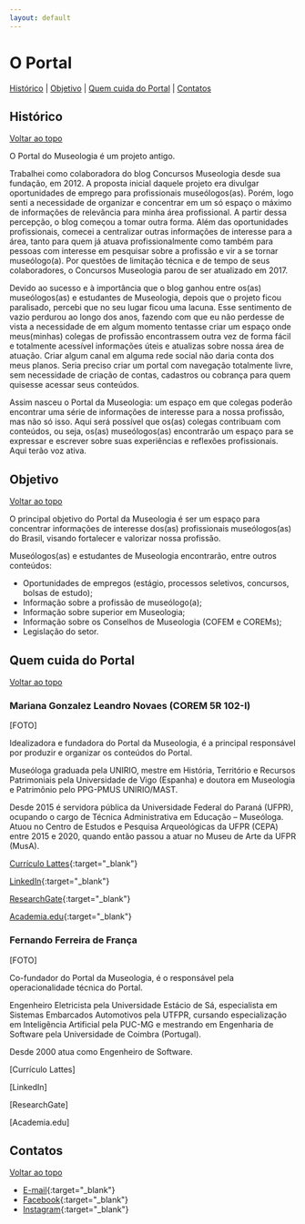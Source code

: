 ```yaml
---
layout: default
---
```


# O Portal

[Histórico](#histórico) | [Objetivo](#objetivo) | [Quem cuida do Portal](#Quem-cuida-do-Portal) | [Contatos](#contatos)

## Histórico
[Voltar ao topo](#o-portal)

O Portal do Museologia é um projeto antigo.

Trabalhei como colaboradora do blog Concursos Museologia desde sua fundação, em 2012. A proposta inicial daquele projeto era divulgar oportunidades de emprego para profissionais museólogos(as). Porém, logo senti a necessidade de organizar e concentrar em um só espaço o máximo de informações de relevância para minha área profissional. A partir dessa percepção, o blog começou a tomar outra forma. Além das oportunidades profissionais, comecei a centralizar outras informações de interesse para a área, tanto para quem já atuava profissionalmente como também para pessoas com interesse em pesquisar sobre a profissão e vir a se tornar museólogo(a). Por questões de limitação técnica e de tempo de seus colaboradores, o Concursos Museologia parou de ser atualizado em 2017.

Devido ao sucesso e à importância que o blog ganhou entre os(as) museólogos(as) e estudantes de Museologia, depois que o projeto ficou paralisado, percebi que no seu lugar ficou uma lacuna. Esse sentimento de vazio perdurou ao longo dos anos, fazendo com que eu não perdesse de vista a necessidade de em algum momento tentasse criar um espaço onde meus(minhas) colegas de profissão encontrassem outra vez de forma fácil e totalmente acessível informações úteis e atualizas sobre nossa área de atuação. Criar algum canal em alguma rede social não daria conta dos meus planos. Seria preciso criar um portal com navegação totalmente livre, sem necessidade de criação de contas, cadastros ou cobrança para quem quisesse acessar seus conteúdos.

Assim nasceu o Portal da Museologia: um espaço em que colegas poderão encontrar uma série de informações de interesse para a nossa profissão, mas não só isso. Aqui será possível que os(as) colegas contribuam com conteúdos, ou seja, os(as) museólogos(as) encontrarão um espaço para se expressar e escrever sobre suas experiências e reflexões profissionais. Aqui terão voz ativa.

## Objetivo
[Voltar ao topo](#o-portal)

O principal objetivo do Portal da Museologia é ser um espaço para concentrar informações de interesse dos(as) profissionais museólogos(as) do Brasil, visando fortalecer e valorizar nossa profissão.

Museólogos(as) e estudantes de Museologia encontrarão, entre outros conteúdos:
- Oportunidades de empregos (estágio, processos seletivos, concursos, bolsas de estudo);
- Informação sobre a profissão de museólogo(a);
- Informação sobre superior em Museologia;
- Informação sobre os Conselhos de Museologia (COFEM e COREMs);
- Legislação do setor.

## Quem cuida do Portal
[Voltar ao topo](#o-portal)

### Mariana Gonzalez Leandro Novaes (COREM 5R 102-I)
[FOTO]

Idealizadora e fundadora do Portal da Museologia, é a principal responsável por produzir e organizar os conteúdos do Portal.

Museóloga graduada pela UNIRIO, mestre em História, Território e Recursos Patrimoniais pela Universidade de Vigo (Espanha) e doutora em Museologia e Patrimônio pelo PPG-PMUS UNIRIO/MAST.

Desde 2015 é servidora pública da Universidade Federal do Paraná (UFPR), ocupando o cargo de Técnica Administrativa em Educação – Museóloga. Atuou no Centro de Estudos e Pesquisa Arqueológicas da UFPR (CEPA) entre 2015 e 2020, quando então passou a atuar no Museu de Arte da UFPR (MusA).

[Currículo Lattes](http://lattes.cnpq.br/5109594944416089){:target="_blank"}

[LinkedIn](https://www.linkedin.com/in/mariana-novaes-157920180/){:target="_blank"}

[ResearchGate](https://www.researchgate.net/profile/Mariana_Novaes){:target="_blank"}

[Academia.edu](https://ufpr.academia.edu/MarianaNovaes){:target="_blank"}


### Fernando Ferreira de França
[FOTO]

Co-fundador do Portal da Museologia, é o responsável pela operacionalidade técnica do Portal.

Engenheiro Eletricista pela Universidade Estácio de Sá, especialista em Sistemas Embarcados Automotivos pela UTFPR, cursando especialização em Inteligência Artificial pela PUC-MG e mestrando em Engenharia de Software pela Universidade de Coimbra (Portugal). 

Desde 2000 atua como Engenheiro de Software.

[Currículo Lattes]

[LinkedIn]

[ResearchGate]

[Academia.edu]

## Contatos
[Voltar ao topo](#o-portal)

- [E-mail](mailto:portal@museologia.mus.br){:target="_blank"}
- [Facebook](https://www.facebook.com/PortaldaMuseologia/){:target="_blank"}
- [Instagram](https://www.instagram.com/portaldamuseologia/){:target="_blank"}
